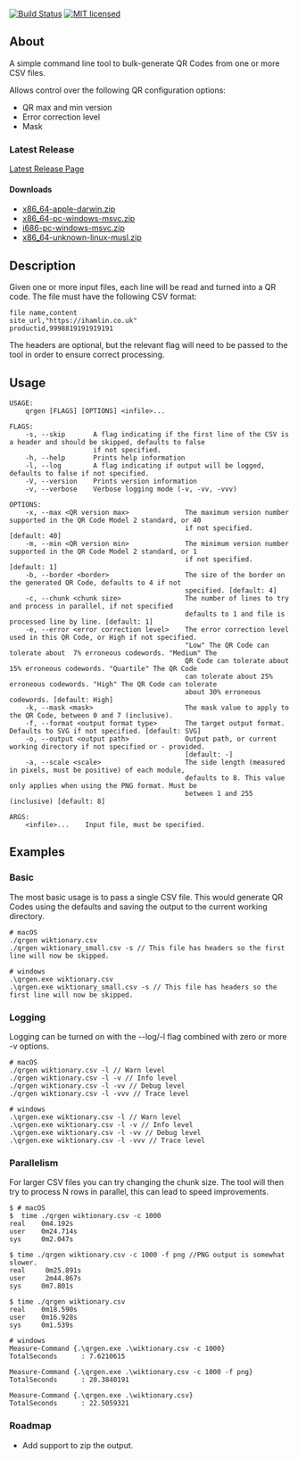 [![Build Status][azure-badge]][azure-url]
[![MIT licensed][license-badge]][license-url]

## About

A simple command line tool to bulk-generate QR Codes from one or more CSV files.

Allows control over the following QR configuration options:

- QR max and min version
- Error correction level
- Mask

### Latest Release

[Latest Release Page][latest-release]

#### Downloads

- [x86_64-apple-darwin.zip][mac-release]
- [x86_64-pc-windows-msvc.zip][windows-release]
- [i686-pc-windows-msvc.zip][windows-release-i686]
- [x86_64-unknown-linux-musl.zip][linux-release]

## Description

Given one or more input files, each line will be read and turned into a QR code. The file must have the following CSV
format:

```CSV
file name,content
site_url,"https://ihamlin.co.uk"
productid,9998819191919191
```

The headers are optional, but the relevant flag will need to be passed to the tool in order to ensure correct processing.

## Usage

```console
USAGE:
    qrgen [FLAGS] [OPTIONS] <infile>...

FLAGS:
    -s, --skip       A flag indicating if the first line of the CSV is a header and should be skipped, defaults to false
                     if not specified.
    -h, --help       Prints help information
    -l, --log        A flag indicating if output will be logged, defaults to false if not specified.
    -V, --version    Prints version information
    -v, --verbose    Verbose logging mode (-v, -vv, -vvv)

OPTIONS:
    -x, --max <QR version max>              The maximum version number supported in the QR Code Model 2 standard, or 40
                                            if not specified. [default: 40]
    -m, --min <QR version min>              The minimum version number supported in the QR Code Model 2 standard, or 1
                                            if not specified. [default: 1]
    -b, --border <border>                   The size of the border on the generated QR Code, defaults to 4 if not
                                            specified. [default: 4]
    -c, --chunk <chunk size>                The number of lines to try and process in parallel, if not specified
                                            defaults to 1 and file is processed line by line. [default: 1]
    -e, --error <error correction level>    The error correction level used in this QR Code, or High if not specified.
                                            "Low" The QR Code can tolerate about  7% erroneous codewords. "Medium" The
                                            QR Code can tolerate about 15% erroneous codewords. "Quartile" The QR Code
                                            can tolerate about 25% erroneous codewords. "High" The QR Code can tolerate
                                            about 30% erroneous codewords. [default: High]
    -k, --mask <mask>                       The mask value to apply to the QR Code, between 0 and 7 (inclusive).
    -f, --format <output format type>       The target output format.  Defaults to SVG if not specified. [default: SVG]
    -o, --output <output path>              Output path, or current working directory if not specified or - provided.
                                            [default: -]
    -a, --scale <scale>                     The side length (measured in pixels, must be positive) of each module,
                                            defaults to 8. This value only applies when using the PNG format. Must be
                                            between 1 and 255 (inclusive) [default: 8]

ARGS:
    <infile>...    Input file, must be specified.
```

## Examples

### Basic

The most basic usage is to pass a single CSV file. This would generate QR Codes using the defaults and saving the
output to the current working directory.

```console
# macOS
./qrgen wiktionary.csv
./qrgen wiktionary_small.csv -s // This file has headers so the first line will now be skipped.
```

```console
# windows
.\qrgen.exe wiktionary.csv
.\qrgen.exe wiktionary_small.csv -s // This file has headers so the first line will now be skipped.
```

### Logging

Logging can be turned on with the --log/-l flag combined with zero or more -v options.

```console
# macOS
./qrgen wiktionary.csv -l // Warn level
./qrgen wiktionary.csv -l -v // Info level
./qrgen wiktionary.csv -l -vv // Debug level
./qrgen wiktionary.csv -l -vvv // Trace level
```

```console
# windows
.\qrgen.exe wiktionary.csv -l // Warn level
.\qrgen.exe wiktionary.csv -l -v // Info level
.\qrgen.exe wiktionary.csv -l -vv // Debug level
.\qrgen.exe wiktionary.csv -l -vvv // Trace level
```

### Parallelism

For larger CSV files you can try changing the chunk size. The tool will then try to process N rows in parallel,
this can lead to speed improvements.

```console
$ # macOS
$  time ./qrgen wiktionary.csv -c 1000
real    0m4.192s
user    0m24.714s
sys     0m2.047s

$ time ./qrgen wiktionary.csv -c 1000 -f png //PNG output is somewhat slower.
real     0m25.891s
user     2m44.867s
sys     0m7.801s

$ time ./qrgen wiktionary.csv
real    0m18.590s
user    0m16.928s
sys     0m1.539s
```

```console
# windows
Measure-Command {.\qrgen.exe .\wiktionary.csv -c 1000}
TotalSeconds      : 7.6210615

Measure-Command {.\qrgen.exe .\wiktionary.csv -c 1000 -f png}
TotalSeconds      : 20.3840191

Measure-Command {.\qrgen.exe .\wiktionary.csv}
TotalSeconds      : 22.5059321
```

### Roadmap

- Add support to zip the output.

[azure-badge]: https://dev.azure.com/morpork73/qrgen/_apis/build/status/ian-hamlin.qrgen?branchName=master
[azure-url]: https://dev.azure.com/morpork73/qrgen/_build/latest?definitionId=5&branchName=master
[license-badge]: https://img.shields.io/badge/license-MIT-blue.svg
[license-url]: LICENSE
[dependency-badge]: https://deps.rs/repo/github/ian-hamlin/qrgen/status.svg
[dependency-url]: https://deps.rs/repo/github/ian-hamlin/qrgen
[latest-release]: https://github.com/ian-hamlin/qrgen/releases/latest
[mac-release]: https://github.com/ian-hamlin/qrgen/releases/latest/download/x86_64-apple-darwin.zip
[windows-release]: https://github.com/ian-hamlin/qrgen/releases/latest/download/x86_64-pc-windows-msvc.zip
[windows-release-i686]: https://github.com/ian-hamlin/qrgen/releases/latest/download/i686-pc-windows-msvc.zip
[linux-release]: https://github.com/ian-hamlin/qrgen/releases/latest/download/x86_64-unknown-linux-musl.zip
